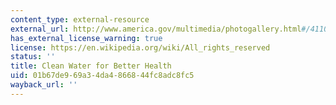 ```yaml
---
content_type: external-resource
external_url: http://www.america.gov/multimedia/photogallery.html#/4110/clean_water/
has_external_license_warning: true
license: https://en.wikipedia.org/wiki/All_rights_reserved
status: ''
title: Clean Water for Better Health
uid: 01b67de9-69a3-4da4-8668-44fc8adc8fc5
wayback_url: ''
---
```

